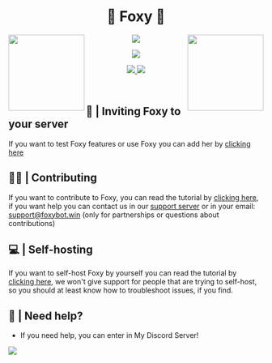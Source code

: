 <p align="center">
<h1 align="center">🦊 Foxy 🦊</h1>

<img height="150" src="https://cdn.discordapp.com/attachments/1078322762550083736/1078324119906566194/27_Sem_Titulo_20210215123555.png" align="left">
<img height="150" src="https://cdn.discordapp.com/attachments/1078322762550083736/1078322790060523521/24_Sem_Titulo_20210215121218.png" align="right">
<p align="center">
<a href="https://top.gg/bot/1006520438865801296">
  <img src="https://top.gg/api/widget/1006520438865801296.svg">
</a>
<div align="center">

 <a href="https://crowdin.com/project/foxybot">
    <img src="https://img.shields.io/badge/Powered_by_Crowdin-gray.svg?logo=crowdin&style=for-the-badge" />
  </a>
  
<a title="badges" target="_blank" href="https://crowdin.com/project/foxybot"><img src="https://badges.crowdin.net/foxybot/localized.svg">
<img src="https://img.shields.io/badge/license-AGPL%20v3-blue.svg">
</a>
</div>
</p>
 <br>

## 💜 | Inviting Foxy to your server 
If you want to test Foxy features or use Foxy you can add her by [clicking here](https://foxybot.win/add)

## 👨‍💻 | Contributing
If you want to contribute to Foxy, you can read the tutorial by [clicking here](https://github.com/FoxyTheBot/Foxy/blob/development/docs/CONTRIBUTING.md), if you want help you can contact us in our [support server](https://foxybot.win/discord) or in your email: support@foxybot.win (only for partnerships or questions about contributions)
## 💻 | Self-hosting
If you want to self-host Foxy by yourself you can read the tutorial by [clicking here](https://github.com/FoxyTheBot/Foxy/blob/development/docs/SELF-HOSTING.md), we won't give support for people that are trying to self-host, so you should at least know how to troubleshoot issues, if you find.

## 🤔 | Need help?
- If you need help, you can enter in My Discord Server!

<a href="https://foxybot.win/discord"><img src="https://discordapp.com/api/guilds/768267522670723094/widget.png?style=banner3"></a>
